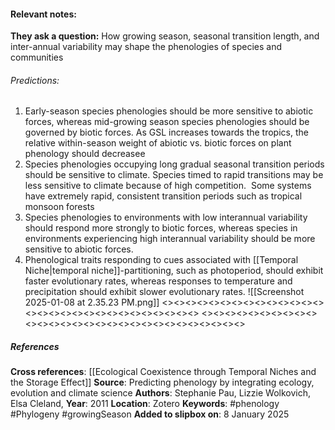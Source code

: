 #### **Relevant notes**:
**They ask a question:** 
How growing season, seasonal transition length, and inter-annual variability may shape the phenologies of species and communities
###### Predictions:
1. Early-season species phenologies should be more sensitive to abiotic forces, whereas mid-growing season species phenologies should be governed by biotic forces. As GSL increases towards the tropics, the relative within-season weight of abiotic vs. biotic forces on plant phenology should decreasee
2. Species phenologies occupying long gradual seasonal transition periods should be sensitive to climate. Species timed to rapid transitions may be less sensitive to climate because of high competition. 
		Some systems have extremely rapid, consistent transition periods such as tropical monsoon forests
3. Species phenologies to environments with low interannual variability should respond more strongly to biotic forces, whereas species in environments experiencing high interannual variability should be more sensitive to abiotic forces.
4. Phenological traits responding to cues associated with [[Temporal Niche|temporal niche]]-partitioning, such as photoperiod, should exhibit faster evolutionary rates, whereas responses to temperature and precipitation should exhibit slower evolutionary rates.
![[Screenshot 2025-01-08 at 2.35.23 PM.png]]
<><><><><><><><><><><><><><><><><><><><><><><><><><><><><>
<><><><><><><><><><><><><><><><><><><><><><><><><><><><><>
##### References
**Cross references**: 
[[Ecological Coexistence through Temporal Niches and the Storage Effect]]
**Source**: Predicting phenology by integrating ecology, evolution and climate science
**Authors**: Stephanie Pau, Lizzie Wolkovich, Elsa Cleland, 
**Year**: 2011
**Location**: Zotero
**Keywords**: #phenology #Phylogeny #growingSeason 
**Added to slipbox on**: 8 January 2025